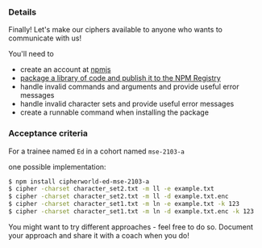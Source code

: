 ### Details

Finally! Let's make our ciphers available to anyone who wants to communicate with us!


You'll need to
- create an account at [npmjs](https://www.npmjs.com/signup)
- [package a library of code and publish it to the NPM Registry](https://docs.npmjs.com/packages-and-modules)
- handle invalid commands and arguments and provide useful error messages
- handle invalid character sets and provide useful error messages
- create a runnable command when installing the package

### Acceptance criteria

For a trainee named `Ed` in a cohort named `mse-2103-a`

one possible implementation:
```sh
$ npm install cipherworld-ed-mse-2103-a
$ cipher -charset character_set2.txt -m ll -e example.txt
$ cipher -charset character_set2.txt -m ll -d example.txt.enc
$ cipher -charset character_set1.txt -m ln -e example.txt -k 123
$ cipher -charset character_set1.txt -m ln -d example.txt.enc -k 123
```

You might want to try different approaches - feel free to do so. Document your approach and share it with a coach when you do!
